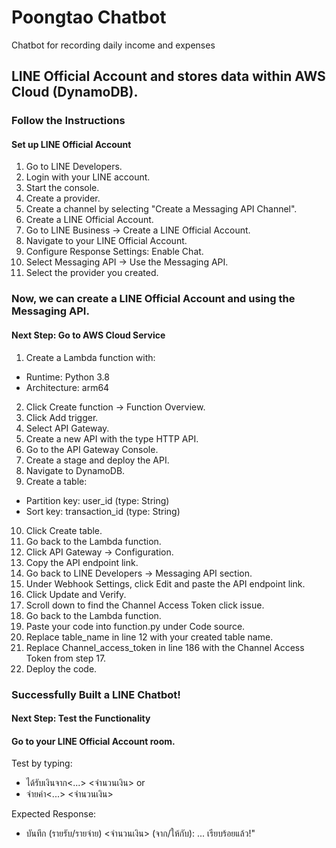 # Poongtao Chatbot 
Chatbot for recording daily income and expenses
## LINE Official Account and stores data within AWS Cloud (DynamoDB).

### Follow the Instructions
#### Set up LINE Official Account
1. Go to LINE Developers.
2. Login with your LINE account.
3. Start the console.
4. Create a provider.
5. Create a channel by selecting "Create a Messaging API Channel".
6. Create a LINE Official Account.
7. Go to LINE Business → Create a LINE Official Account.
8. Navigate to your LINE Official Account.
9. Configure Response Settings: Enable Chat.
10. Select Messaging API → Use the Messaging API.
11. Select the provider you created.

### Now, we can create a LINE Official Account and using the Messaging API.

#### Next Step: Go to AWS Cloud Service

1. Create a Lambda function with:
* Runtime: Python 3.8
* Architecture: arm64
2. Click Create function → Function Overview.
3. Click Add trigger.
4. Select API Gateway.
5. Create a new API with the type HTTP API.
6. Go to the API Gateway Console.
7. Create a stage and deploy the API.
8. Navigate to DynamoDB.
9. Create a table:
* Partition key: user_id (type: String)
* Sort key: transaction_id (type: String)
10. Click Create table.
11. Go back to the Lambda function.
12. Click API Gateway → Configuration.
13. Copy the API endpoint link.
14. Go back to LINE Developers → Messaging API section.
15. Under Webhook Settings, click Edit and paste the API endpoint link.
16. Click Update and Verify.
17. Scroll down to find the Channel Access Token click issue.
18. Go back to the Lambda function.
19. Paste your code into function.py under Code source.
20. Replace table_name in line 12 with your created table name.
21. Replace Channel_access_token in line 186 with the Channel Access Token from step 17.
22. Deploy the code.

### Successfully Built a LINE Chatbot!

#### Next Step: Test the Functionality

#### Go to your LINE Official Account room.
Test by typing:
- ได้รับเงินจาก<...> <จำนวนเงิน>  or
- จ่ายค่า<...> <จำนวนเงิน>

Expected Response:
- บันทึก (รายรับ/รายจ่าย) <จำนวนเงิน> (จาก/ให้กับ): ... เรียบร้อยแล้ว!"
